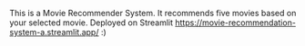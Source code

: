 This is a Movie Recommender System. It recommends five movies based on your selected movie. Deployed on Streamlit https://movie-recommendation-system-a.streamlit.app/ :)
